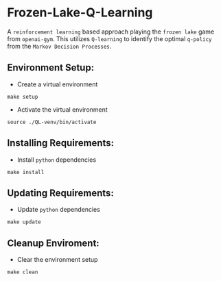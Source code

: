 # Frozen-Lake-Q-Learning

A `reinforcement learning` based approach playing the `frozen lake` game from `openai-gym`. This utilizes `Q-learning` to identify the optimal `q-policy` from the `Markov Decision Processes`.

## Environment Setup:

- Create a virtual environment

```
make setup
```

- Activate the virtual environment

```
source ./QL-venv/bin/activate 
```
## Installing Requirements:

- Install `python` dependencies

```
make install
```

## Updating Requirements:

- Update `python` dependencies

```
make update
```

## Cleanup Enviroment:

- Clear the environment setup

```
make clean
```


